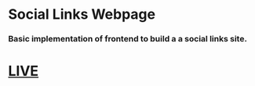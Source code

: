 # Social Links Webpage
### Basic implementation of frontend to build a a social links site.

# [LIVE](https://rawadhossain.github.io/Social-Links-webpage/)


